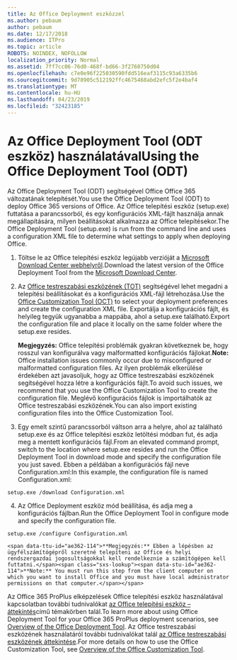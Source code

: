 ```yaml
---
title: Az Office Deployment eszközzel
ms.author: pebaum
author: pebaum
ms.date: 12/17/2018
ms.audience: ITPro
ms.topic: article
ROBOTS: NOINDEX, NOFOLLOW
localization_priority: Normal
ms.assetid: 7ff7cc06-76d0-468f-bd66-3f2760750d04
ms.openlocfilehash: c7e0e96f225030590fdd516eaf3115c93a6335b6
ms.sourcegitcommit: 9d78905c512192ffc4675468abd2efc5f2e4baf4
ms.translationtype: MT
ms.contentlocale: hu-HU
ms.lasthandoff: 04/23/2019
ms.locfileid: "32423185"
---
```

# <a name="using-the-office-deployment-tool-odt"></a><span data-ttu-id="ae362-102">Az Office Deployment Tool (ODT eszköz) használatával</span><span class="sxs-lookup"><span data-stu-id="ae362-102">Using the Office Deployment Tool (ODT)</span></span>

<span data-ttu-id="ae362-103">Az Office Deployment Tool (ODT) segítségével Office Office 365 változatának telepítését.</span><span class="sxs-lookup"><span data-stu-id="ae362-103">You use the Office Deployment Tool (ODT) to deploy Office 365 versions of Office.</span></span> <span data-ttu-id="ae362-104">Az Office telepítési eszköz (setup.exe) futtatása a parancssorból, és egy konfigurációs XML-fájlt használja annak megállapítására, milyen beállításokat alkalmazza az Office telepítésekor.</span><span class="sxs-lookup"><span data-stu-id="ae362-104">The Office Deployment Tool (setup.exe) is run from the command line and uses a configuration XML file to determine what settings to apply when deploying Office.</span></span>
  
1. <span data-ttu-id="ae362-105">Töltse le az Office telepítési eszköz legújabb verzióját a [Microsoft Download Center webhelyről](http://go.microsoft.com/fwlink/p/?LinkID=626065).</span><span class="sxs-lookup"><span data-stu-id="ae362-105">Download the latest version of the Office Deployment Tool from the [Microsoft Download Center](http://go.microsoft.com/fwlink/p/?LinkID=626065).</span></span>
    
2. <span data-ttu-id="ae362-106">Az [Office testreszabási eszközének (TOT)](https://config.office.com) segítségével lehet megadni a telepítési beállításokat és a konfigurációs XML-fájl létrehozása.</span><span class="sxs-lookup"><span data-stu-id="ae362-106">Use the [Office Customization Tool (OCT)](https://config.office.com) to select your deployment preferences and create the configuration XML file.</span></span> <span data-ttu-id="ae362-107">Exportálja a konfigurációs fájlt, és helyileg tegyük ugyanabba a mappába, ahol a setup.exe található.</span><span class="sxs-lookup"><span data-stu-id="ae362-107">Export the configuration file and place it locally on the same folder where the setup.exe resides.</span></span> 
    
    <span data-ttu-id="ae362-108">**Megjegyzés:** Office telepítési problémák gyakran következnek be, hogy rosszul van konfigurálva vagy malformatted konfigurációs fájlokat.</span><span class="sxs-lookup"><span data-stu-id="ae362-108">**Note:** Office installation issues commonly occur due to misconfigured or malformatted configuration files.</span></span> <span data-ttu-id="ae362-109">Az ilyen problémák elkerülése érdekében azt javasoljuk, hogy az Office testreszabási eszközének segítségével hozza létre a konfigurációs fájlt.</span><span class="sxs-lookup"><span data-stu-id="ae362-109">To avoid such issues, we recommend that you use the Office Customization Tool to create the configuration file.</span></span> <span data-ttu-id="ae362-110">Meglévő konfigurációs fájlok is importálhatók az Office testreszabási eszközének.</span><span class="sxs-lookup"><span data-stu-id="ae362-110">You can also import existing configuration files into the Office Customization Tool.</span></span> 
    
3. <span data-ttu-id="ae362-111">Egy emelt szintű parancssorból váltson arra a helyre, ahol az található setup.exe és az Office telepítési eszköz letöltési módban fut, és adja meg a mentett konfigurációs fájl.</span><span class="sxs-lookup"><span data-stu-id="ae362-111">From an elevated command prompt, switch to the location where setup.exe resides and run the Office Deployment Tool in download mode and specify the configuration file you just saved.</span></span> <span data-ttu-id="ae362-112">Ebben a példában a konfigurációs fájl neve Configuration.xml:</span><span class="sxs-lookup"><span data-stu-id="ae362-112">In this example, the configuration file is named Configuration.xml:</span></span>
    
  ```
  setup.exe /download Configuration.xml  
  ```

4. <span data-ttu-id="ae362-113">Az Office Deployment eszköz mód beállítása, és adja meg a konfigurációs fájlban.</span><span class="sxs-lookup"><span data-stu-id="ae362-113">Run the Office Deployment Tool in configure mode and specify the configuration file.</span></span>
    
  ```
  setup.exe /configure Configuration.xml
  ```

    <span data-ttu-id="ae362-114">**Megjegyzés:** Ebben a lépésben az ügyfélszámítógépről szeretné telepíteni az Office és helyi rendszergazdai jogosultságokkal kell rendelkeznie a számítógépen kell futtatni.</span><span class="sxs-lookup"><span data-stu-id="ae362-114">**Note:** You must run this step from the client computer on which you want to install Office and you must have local administrator permissions on that computer.</span></span> 
    
<span data-ttu-id="ae362-115">Az Office 365 ProPlus elképzelések Office telepítési eszköz használatával kapcsolatban további tudnivalókat [az Office telepítési eszköz – áttekintés](https://docs.microsoft.com/deployoffice/overview-of-the-office-2016-deployment-tool)című témakörben talál.</span><span class="sxs-lookup"><span data-stu-id="ae362-115">To learn more about using Office Deployment Tool for your Office 365 ProPlus deployment scenarios, see [Overview of the Office Deployment Tool](https://docs.microsoft.com/deployoffice/overview-of-the-office-2016-deployment-tool).</span></span> <span data-ttu-id="ae362-116">Az Office testreszabási eszközének használatáról további tudnivalókat talál [az Office testreszabási eszközének áttekintése](https://docs.microsoft.com/DeployOffice/overview-of-the-office-customization-tool-for-click-to-run).</span><span class="sxs-lookup"><span data-stu-id="ae362-116">For more details on how to use the Office Customization Tool, see [Overview of the Office Customization Tool](https://docs.microsoft.com/DeployOffice/overview-of-the-office-customization-tool-for-click-to-run).</span></span>
  

